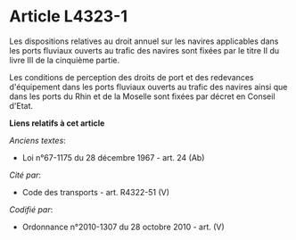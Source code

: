 # Article L4323-1

Les dispositions relatives au droit annuel sur les navires applicables dans les ports fluviaux ouverts au trafic des navires
sont fixées par le titre II du livre III de la cinquième partie.

Les conditions de perception des droits de port et des redevances d'équipement dans les ports fluviaux ouverts au trafic des
navires ainsi que dans les ports du Rhin et de la Moselle sont fixées par décret en Conseil d'Etat.

**Liens relatifs à cet article**

_Anciens textes_:

  - Loi n°67-1175 du 28 décembre 1967 - art. 24 (Ab)

_Cité par_:

  - Code des transports - art. R4322-51 (V)

_Codifié par_:

  - Ordonnance n°2010-1307 du 28 octobre 2010 - art. (V)
